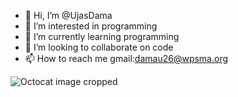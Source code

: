 - 👋 Hi, I’m @UjasDama
- 👀 I’m interested in programming
- 🌱 I’m currently learning programming
- 💞️ I’m looking to collaborate on code
- 📫 How to reach me gmail:damau26@wpsma.org

<!---
UjasDama/UjasDama is a ✨ special ✨ repository because its `README.md` (this file) appears on your GitHub profile.
You can click the Preview link to take a look at your changes.
--->
![Octocat image cropped](https://github.com/UjasDama/UjasDama/assets/146843552/92959d2e-b1d1-49fd-93ae-055c1e4e3c85)

